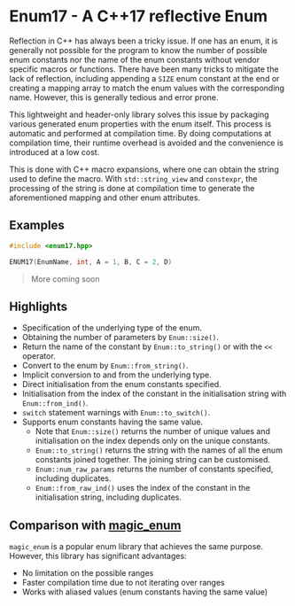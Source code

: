 # Enum17 - A C++17 reflective Enum

Reflection in C++ has always been a tricky issue. If one has an enum, it is generally not possible for the program to know the number of possible enum constants nor the name of the enum constants without vendor specific macros or functions. There have been many tricks to mitigate the lack of reflection, including appending a `SIZE` enum constant at the end or creating a mapping array to match the enum values with the corresponding name. However, this is generally tedious and error prone.

This lightweight and header-only library solves this issue by packaging various generated enum properties with the enum itself. This process is automatic and performed at compilation time. By doing computations at compilation time, their runtime overhead is avoided and the convenience is introduced at a low cost.

This is done with C++ macro expansions, where one can obtain the string used to define the macro. With `std::string_view` and `constexpr`, the processing of the string is done at compilation time to generate the aforementioned mapping and other enum attributes.

## Examples

```cpp
#include <enum17.hpp>

ENUM17(EnumName, int, A = 1, B, C = 2, D)
```

> More coming soon

## Highlights

- Specification of the underlying type of the enum.
- Obtaining the number of parameters by `Enum::size()`.
- Return the name of the constant by `Enum::to_string()` or with the `<<` operator.
- Convert to the enum by `Enum::from_string()`.
- Implicit conversion to and from the underlying type.
- Direct initialisation from the enum constants specified.
- Initialisation from the index of the constant in the initialisation string with `Enum::from_ind()`.
- `switch` statement warnings with `Enum::to_switch()`.
- Supports enum constants having the same value.
  - Note that `Enum::size()` returns the number of unique values and initialisation on the index depends only on the unique constants.
  - `Enum::to_string()` returns the string with the names of all the enum constants joined together. The joining string can be customised.
  - `Enum::num_raw_params` returns the number of constants specified, including duplicates.
  - `Enum::from_raw_ind()` uses the index of the constant in the initialisation string, including duplicates.

## Comparison with [magic_enum](https://github.com/Neargye/magic_enum)

`magic_enum` is a popular enum library that achieves the same purpose. However, this library has significant advantages:

- No limitation on the possible ranges
- Faster compilation time due to not iterating over ranges
- Works with aliased values (enum constants having the same value)